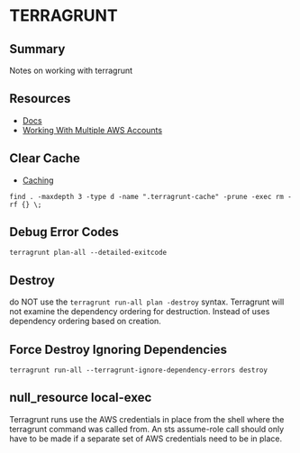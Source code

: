 # TERRAGRUNT

## Summary

Notes on working with terragrunt

## Resources

- [Docs](https://terragrunt.gruntwork.io/docs)
- [Working With Multiple AWS Accounts](https://terragrunt.gruntwork.io/docs/features/work-with-multiple-aws-accounts/)

## Clear Cache

- [Caching](https://terragrunt.gruntwork.io/docs/features/caching/)

```console
find . -maxdepth 3 -type d -name ".terragrunt-cache" -prune -exec rm -rf {} \;
```

## Debug Error Codes

```console
terragrunt plan-all --detailed-exitcode
```
## Destroy
do NOT use the `terragrunt run-all plan -destroy` syntax. Terragrunt will not examine the
dependency ordering for destruction. Instead of uses dependency ordering based on creation.

## Force Destroy Ignoring Dependencies

```console
terragrunt run-all --terragrunt-ignore-dependency-errors destroy
```

## null_resource local-exec
Terragrunt runs use the AWS credentials in place from the shell where the
terragrunt command was called from. An sts assume-role call should only have to
be made if a separate set of AWS credentials need to be in place.
